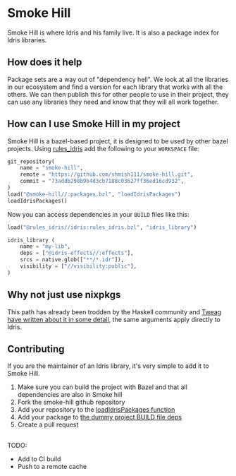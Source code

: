 # Smoke Hill

Smoke Hill is where Idris and his family live. It is also a package index for Idris libraries.

## How does it help

Package sets are a way out of "dependency hell". We look at all the libraries in our ecosystem and find a version for each library that works with all the others. We can then publish this for other people to use in their project, they can use any libraries they need and know that they will all work together.

## How can I use Smoke Hill in my project

Smoke Hill is a bazel-based project, it is designed to be used by other bazel projects. Using [rules_idris](https://github.com/BryghtWords/rules_idris) add the following to your `WORKSPACE` file:

```python
git_repository(
    name = "smoke-hill",
    remote = "https://github.com/shmish111/smoke-hill.git",
    commit = "73addb298b9b4d3cb7188c03627ff36ed16cd932",
)
load("@smoke-hill//:packages.bzl", "loadIdrisPackages")
loadIdrisPackages()
```

Now you can access dependencies in your `BUILD` files like this:

```python
load("@rules_idris//idris:rules_idris.bzl", "idris_library")

idris_library (
    name = "my-lib",
    deps = ["@idris-effects//:effects"],
    srcs = native.glob(["**/*.idr"]),
    visibility = ["//visibility:public"],
)
```

## Why not just use nixpkgs

This path has already been trodden by the Haskell community and [Tweag have written about it in some detail](https://www.tweag.io/posts/2018-03-15-bazel-nix.html), the same arguments apply directly to Idris.

## Contributing

If you are the maintainer of an Idris library, it's very simple to add it to Smoke Hill.

1. Make sure you can build the project with Bazel and that all dependencies are also in Smoke hill
2. Fork the smoke-hill github repository
3. Add your repository to the [loadIdrisPackages function](https://github.com/shmish111/smoke-hill/blob/master/packages.bzl#L3)
4. Add your package to [the dummy project BUILD file deps](https://github.com/shmish111/smoke-hill/blob/master/BUILD.bazel#L8)
5. Create a pull request

##
TODO:

* Add to CI build
* Push to a remote cache
